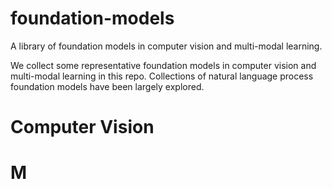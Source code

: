 # foundation-models
A library of foundation models in computer vision and multi-modal learning. 

We collect some representative foundation models in computer vision and multi-modal learning in this repo. Collections of natural language process foundation models have been largely explored. 

# Computer Vision

# M<oul>